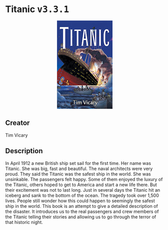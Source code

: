 
# Titanic <kbd>v3.3.1</kbd>

<center>
  <img src="./cover-1024.jpg"/>
</center>

## Creator
Tim Vicary

## Description
In April 1912 a new British ship set sail for the first time. Her name was Titanic. She was big, fast and beautiful. The naval architects were very proud. They said the Titanic was the safest ship in the world. She was unsinkable. The passengers felt happy. Some of them enjoyed the luxury of the Titanic, others hoped to get to America and start a new life there. But their excitement was not to last long. Just in several days the Titanic hit an iceberg and sank to the bottom of the ocean. The tragedy took over 1,500 lives. People still wonder how this could happen to seemingly the safest ship in the world. This book is an attempt to give a detailed description of the disaster. It introduces us to the real passengers and crew members of the Titanic telling their stories and allowing us to go through the terror of that historic night.
